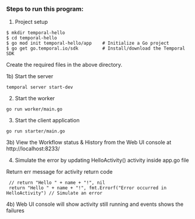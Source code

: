 ### Steps to run this program:

1) Project setup

```
$ mkdir temporal-hello
$ cd temporal-hello
$ go mod init temporal-hello/app 	# Initialize a Go project 
$ go get go.temporal.io/sdk	        # Install/download the Temporal SDK 
```
Create the required files in the above directory.

1b)  Start the server 
```
temporal server start-dev
```

2) Start the worker
```
go run worker/main.go
```

3) Start the client application
```
go run starter/main.go
```

3b) View the Workflow status & History from the Web UI console at http://localhost:8233/

4) Simulate the error by updating HelloActivity() activity inside app.go file

Return err message for activity return code
```
 // return "Hello " + name + "!", nil
 return "Hello " + name + "!", fmt.Errorf("Error occurred in HelloActivity") // Simulate an error
```

4b) Web UI console will show activity still running and events shows the failures